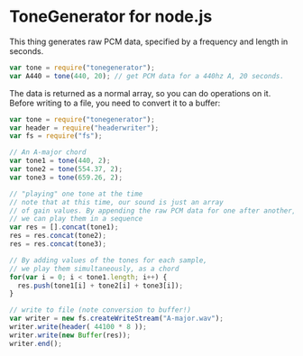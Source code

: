 ToneGenerator for node.js
====

This thing generates raw PCM data, specified by 
a frequency and length in seconds.

```javascript
var tone = require("tonegenerator");
var A440 = tone(440, 20); // get PCM data for a 440hz A, 20 seconds.
```

The data is returned as a normal array, so you can do operations on it. 
Before writing to a file, you need to convert it to a buffer:

```javascript
var tone = require("tonegenerator");
var header = require("headerwriter");
var fs = require("fs");

// An A-major chord
var tone1 = tone(440, 2);
var tone2 = tone(554.37, 2);
var tone3 = tone(659.26, 2);

// "playing" one tone at the time
// note that at this time, our sound is just an array 
// of gain values. By appending the raw PCM data for one after another,
// we can play them in a sequence
var res = [].concat(tone1);
res = res.concat(tone2);
res = res.concat(tone3);

// By adding values of the tones for each sample,
// we play them simultaneously, as a chord
for(var i = 0; i < tone1.length; i++) {
  res.push(tone1[i] + tone2[i] + tone3[i]);
}

// write to file (note conversion to buffer!)
var writer = new fs.createWriteStream("A-major.wav");
writer.write(header( 44100 * 8 ));
writer.write(new Buffer(res));
writer.end();
```
